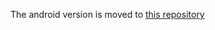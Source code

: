 The android version is moved to
[this repository](https://github.com/graphhopper/graphhopper-android)
